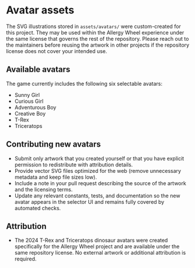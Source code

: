 # Avatar assets

The SVG illustrations stored in `assets/avatars/` were custom-created for this project. They may be used within the Allergy Wheel
experience under the same license that governs the rest of the repository. Please reach out to the maintainers before reusing the
artwork in other projects if the repository license does not cover your intended use.

## Available avatars

The game currently includes the following six selectable avatars:

- Sunny Girl
- Curious Girl
- Adventurous Boy
- Creative Boy
- T-Rex
- Triceratops

## Contributing new avatars

- Submit only artwork that you created yourself or that you have explicit permission to redistribute with attribution details.
- Provide vector SVG files optimized for the web (remove unnecessary metadata and keep file sizes low).
- Include a note in your pull request describing the source of the artwork and the licensing terms.
- Update any relevant constants, tests, and documentation so the new avatar appears in the selector UI and remains fully covered
  by automated checks.

## Attribution

- The 2024 T-Rex and Triceratops dinosaur avatars were created specifically for the Allergy Wheel project and are available
  under the same repository license. No external artwork or additional attribution is required.
